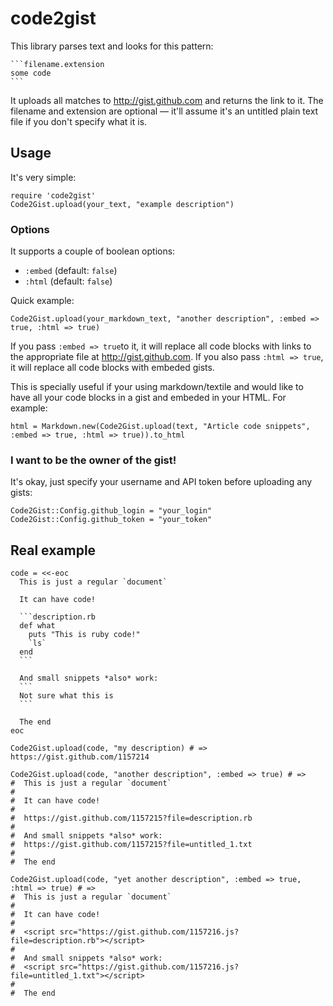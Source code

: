# code2gist

This library parses text and looks for this pattern:

    ```filename.extension
    some code
    ```

It uploads all matches to http://gist.github.com and returns the link to it. The filename and extension are optional — it'll assume it's an untitled plain text file if you don't specify what it is.

## Usage

It's very simple:

    require 'code2gist'
    Code2Gist.upload(your_text, "example description")

### Options
It supports a couple of boolean options:

- `:embed` (default: `false`)
- `:html` (default: `false`)

Quick example:

    Code2Gist.upload(your_markdown_text, "another description", :embed => true, :html => true)

If you pass `:embed => true`to it, it will replace all code blocks with
links to the appropriate file at http://gist.github.com. If you also
pass `:html => true`, it will replace all code blocks with embeded
gists.

This is specially useful if your using markdown/textile and would like
to have all your code blocks in a gist and embeded in your HTML. For
example:

    html = Markdown.new(Code2Gist.upload(text, "Article code snippets", :embed => true, :html => true)).to_html

### I want to be the owner of the gist!

It's okay, just specify your username and API token before uploading any
gists:

    Code2Gist::Config.github_login = "your_login"
    Code2Gist::Config.github_token = "your_token"

## Real example

    code = <<-eoc
      This is just a regular `document`

      It can have code!

      ```description.rb
      def what
        puts "This is ruby code!"
        `ls`
      end
      ```

      And small snippets *also* work:
      ```
      Not sure what this is
      ```

      The end
    eoc

    Code2Gist.upload(code, "my description) # => https://gist.github.com/1157214

    Code2Gist.upload(code, "another description", :embed => true) # =>
    #  This is just a regular `document`
    #
    #  It can have code!
    #
    #  https://gist.github.com/1157215?file=description.rb
    #
    #  And small snippets *also* work:
    #  https://gist.github.com/1157215?file=untitled_1.txt
    #
    #  The end

    Code2Gist.upload(code, "yet another description", :embed => true, :html => true) # =>
    #  This is just a regular `document`
    #
    #  It can have code!
    #
    #  <script src="https://gist.github.com/1157216.js?file=description.rb"></script>
    #
    #  And small snippets *also* work:
    #  <script src="https://gist.github.com/1157216.js?file=untitled_1.txt"></script>
    #
    #  The end

